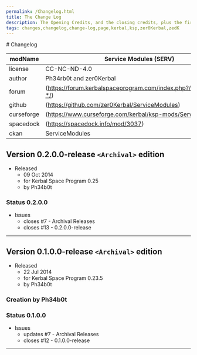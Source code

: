 ```yaml
---
permalink: /Changelog.html
title: The Change Log
description: The Opening Credits, and the closing credits, plus the first of two (or is three) end credit scenes
tags: changes,changelog,change-log,page,kerbal,ksp,zer0Kerbal,zedK
---
```

<!-- 
hdr-changelog.md v1.0.0.0
Service Modules (SERV)
created: 13 May 2022
updated:
CC BY-ND 4.0 by zer0Kerbal
--># Changelog  
  
| modName    | Service Modules (SERV)                                            |
| ---------- | ----------------------------------------------------------------- |
| license    | CC-NC-ND-4.0                                                      |
| author     | Ph34rb0t and zer0Kerbal                                           |
| forum      | (https://forum.kerbalspaceprogram.com/index.php?/topic/211246-*/) |
| github     | (https://github.com/zer0Kerbal/ServiceModules)                    |
| curseforge | (https://www.curseforge.com/kerbal/ksp-mods/ServiceModules)       |
| spacedock  | (https://spacedock.info/mod/3037)                                 |
| ckan       | ServiceModules                                                    |

## Version 0.2.0.0-release `<Archival>` edition

* Released
  * 09 Oct 2014
  * for Kerbal Space Program 0.25
  * by Ph34b0t

### Status 0.2.0.0

* Issues
  * closes #7 - Archival Releases
  * closes #13 - 0.2.0.0-release

---

## Version 0.1.0.0-release `<Archival>` edition

* Released
  * 22 Jul 2014
  * for Kerbal Space Program 0.23.5
  * by Ph34b0t

### Creation by Ph34b0t

### Status 0.1.0.0

* Issues
  * updates #7 - Archival Releases
  * closes #12 - 0.1.0.0-release

---